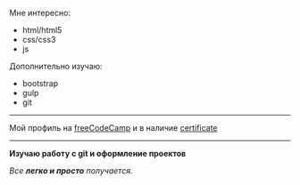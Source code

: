 Мне интересно:
* html/html5
* css/css3
* js

Дополнительно изучаю:
* bootstrap
* gulp
* git

- - - - - -
Мой профиль на [freeCodeCamp](https://www.freecodecamp.org/burik84) и в наличие [certificate](https://www.freecodecamp.org/certification/burik84/responsive-web-design)
- - - - - -

**Изучаю работу с git и оформление проектов**

_Все **легко и просто** получается._
